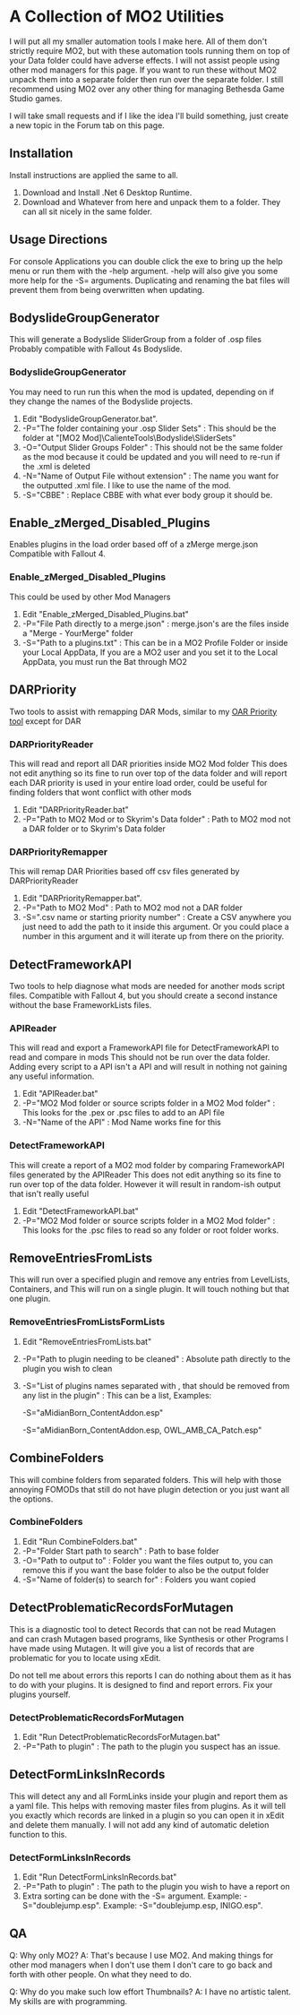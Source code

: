 # A Collection of MO2 Utilities
I will put all my smaller automation tools I make here. All of them don't strictly require MO2, but with these automation tools running them on top of your Data folder could have adverse effects. I will not assist people using other mod managers for this page. If you want to run these without MO2 unpack them into a separate folder then run over the separate folder. I still recommend using MO2 over any other thing for managing Bethesda Game Studio games.

I will take small requests and if I like the idea I'll build something, just create a new topic in the Forum tab on this page.

## Installation
Install instructions are applied the same to all.
1. Download and Install .Net 6 Desktop Runtime.
2. Download and Whatever from here and unpack them to a folder. They can all sit nicely in the same folder.

## Usage Directions
For console Applications you can double click the exe to bring up the help menu or run them with the -help argument.
-help will also give you some more help for the -S= arguments.
Duplicating and renaming the bat files will prevent them from being overwritten when updating.

## BodyslideGroupGenerator
This will generate a Bodyslide SliderGroup from a folder of .osp files
Probably compatible with Fallout 4s Bodyslide.

### BodyslideGroupGenerator
You may need to run run this when the mod is updated, depending on if they change the names of the Bodyslide projects.
1. Edit "BodyslideGroupGenerator.bat".
2. -P="The folder containing your .osp Slider Sets" : This should be the folder at "[MO2 Mod]\CalienteTools\Bodyslide\SliderSets"
3. -O="Output Slider Groups Folder" : This should not be the same folder as the mod because it could be updated and you will need to re-run if the .xml is deleted
4. -N="Name of Output File without extension" : The name you want for the outputted .xml file. I like to use the name of the mod.
5. -S="CBBE" : Replace CBBE with what ever body group it should be.

## Enable_zMerged_Disabled_Plugins
Enables plugins in the load order based off of a zMerge merge.json
Compatible with Fallout 4.

### Enable_zMerged_Disabled_Plugins
This could be used by other Mod Managers
1. Edit "Enable_zMerged_Disabled_Plugins.bat"
2. -P="File Path directly to a merge.json" : merge.json's are the files inside a "Merge - YourMerge" folder
3. -S="Path to a plugins.txt" : This can be in a MO2 Profile Folder or inside your Local AppData, If you are a MO2 user and you set it to the Local AppData, you must run the Bat through MO2

## DARPriority
Two tools to assist with remapping DAR Mods, similar to my [OAR Priority tool](https://www.nexusmods.com/skyrimspecialedition/mods/93992) except for DAR

### DARPriorityReader
This will read and report all DAR priorities inside MO2 Mod folder
This does not edit anything so its fine to run over top of the data folder and will report each DAR priority is used in your entire load order, could be useful for finding folders that wont conflict with other mods
1. Edit "DARPriorityReader.bat"
2. -P="Path to MO2 Mod or to Skyrim's Data folder" : Path to MO2 mod not a DAR folder or to Skyrim's Data folder

### DARPriorityRemapper
This will remap DAR Priorities based off csv files generated by DARPriorityReader
1. Edit "DARPriorityRemapper.bat".
2. -P="Path to MO2 Mod" : Path to MO2 mod not a DAR folder
3. -S=".csv name or starting priority number" : Create a CSV anywhere you just need to add the path to it inside this argument. Or you could place a number in this argument and it will iterate up from there on the priority.

## DetectFrameworkAPI
Two tools to help diagnose what mods are needed for another mods script files.
Compatible with Fallout 4, but you should create a second instance without the base FrameworkLists files.

### APIReader
This will read and export a FrameworkAPI file for DetectFrameworkAPI to read and compare in mods
This should not be run over the data folder. Adding every script to a API isn't a API and will result in nothing not gaining any useful information.
1. Edit "APIReader.bat"
2. -P="MO2 Mod folder or source scripts folder in a MO2 Mod folder" : This looks for the .pex or .psc files to add to an API file
3. -N="Name of the API" : Mod Name works fine for this

### DetectFrameworkAPI
This will create a report of a MO2 mod folder by comparing FrameworkAPI files generated by the APIReader
This does not edit anything so its fine to run over top of the data folder. However it will result in random-ish output that isn't really useful
1. Edit "DetectFrameworkAPI.bat"
2. -P="MO2 Mod folder or source scripts folder in a MO2 Mod folder" : This looks for the .psc files to read so any folder or root folder works.

## RemoveEntriesFromLists
This will run over a specified plugin and remove any entries from LevelLists, Containers, and 
This will run on a single plugin. It will touch nothing but that one plugin.

### RemoveEntriesFromListsFormLists
1. Edit "RemoveEntriesFromLists.bat"
2. -P="Path to plugin needing to be cleaned" : Absolute path directly to the plugin you wish to clean
3. -S="List of plugins names separated with , that should be removed from any list in the plugin" : This can be a list, Examples:

    -S="aMidianBorn_ContentAddon.esp"

    -S="aMidianBorn_ContentAddon.esp, OWL_AMB_CA_Patch.esp"

## CombineFolders
This will combine folders from separated folders. This will help with those annoying FOMODs that still do not have plugin detection or you just want all the options.

### CombineFolders
1. Edit "Run CombineFolders.bat"
2. -P="Folder Start path to search" : Path to base folder
3. -O="Path to output to" : Folder you want the files output to, you can remove this if you want the base folder to also be the output folder
4. -S="Name of folder(s) to search for" : Folders you want copied

## DetectProblematicRecordsForMutagen
This is a diagnostic tool to detect Records that can not be read Mutagen and can crash Mutagen based programs, like Synthesis or other Programs I have made using Mutagen.
It will give you a list of records that are problematic for you to locate using xEdit.

Do not tell me about errors this reports I can do nothing about them as it has to do with your plugins. It is designed to find and report errors. Fix your plugins yourself.

### DetectProblematicRecordsForMutagen
1. Edit "Run DetectProblematicRecordsForMutagen.bat"
2. -P="Path to plugin" : The path to the plugin you suspect has an issue.

## DetectFormLinksInRecords
This will detect any and all FormLinks inside your plugin and report them as a yaml file.
This helps with removing master files from plugins. As it will tell you exactly which records are linked in a plugin so you can open it in xEdit and delete them manually.
I will not add any kind of automatic deletion function to this.

### DetectFormLinksInRecords
1. Edit "Run DetectFormLinksInRecords.bat"
2. -P="Path to plugin" : The path to the plugin you wish to have a report on
3. Extra sorting can be done with the -S= argument.
    Example: -S="doublejump.esp".
    Example: -S="doublejump.esp, INIGO.esp".

## QA
Q: Why only MO2?
A: That's because I use MO2. And making things for other mod managers when I don't use them I don't care to go back and forth with other people. On what they need to do.

Q: Why do you make such low effort Thumbnails?
A: I have no artistic talent. My skills are with programming.
